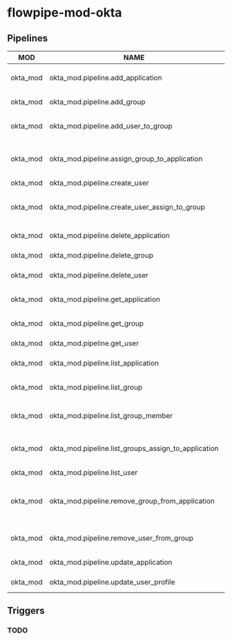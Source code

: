 # flowpipe-mod-okta

## Pipelines

| MOD         | NAME                                             | TITLE                                | DESCRIPTION                              | DOCUMENTATION       | TAGS |
|-------------|--------------------------------------------------|--------------------------------------|------------------------------------------|---------------------|------|
| okta_mod    | okta_mod.pipeline.add_application                | Create/Add Application                | Create or Add an application.             |                     |      |
| okta_mod    | okta_mod.pipeline.add_group                      | Create Group                          | Create a group.                           |                     |      |
| okta_mod    | okta_mod.pipeline.add_user_to_group              | User Addition to Group                | Add a user to a group.                    |                     |      |
| okta_mod    | okta_mod.pipeline.assign_group_to_application    | Group assignment to Application       | Assign a group to an application.          |                     |      |
| okta_mod    | okta_mod.pipeline.create_user                    | Create User                           | Create a user.                            |                     |      |
| okta_mod    | okta_mod.pipeline.create_user_assign_to_group    | User Creation and Group Assignment    | Create a user and assign them to a group.  |                     |      |
| okta_mod    | okta_mod.pipeline.delete_application             | Delete Application                    | Delete an application.                    |                     |      |
| okta_mod    | okta_mod.pipeline.delete_group                   | Delete Group                          | Delete a group by ID.                    |                     |      |
| okta_mod    | okta_mod.pipeline.delete_user                    | Delete User                           | Delete a user by ID.                     |                     |      |
| okta_mod    | okta_mod.pipeline.get_application                | Get Application                        | Get an application by ID.                 |                     |      |
| okta_mod    | okta_mod.pipeline.get_group                      | Get Group                              | Get a group by ID.                       |                     |      |
| okta_mod    | okta_mod.pipeline.get_user                       | Get User                               | Get a user by ID.                        |                     |      |
| okta_mod    | okta_mod.pipeline.list_application               | List Application                       | List applications.                        |                     |      |
| okta_mod    | okta_mod.pipeline.list_group                     | List Groups                            | List of groups for the Okta account.      |                     |      |
| okta_mod    | okta_mod.pipeline.list_group_member              | List Group Members                     | List members of a group by ID.            |                     |      |
| okta_mod    | okta_mod.pipeline.list_groups_assign_to_application| Application Group Assignments Listing| List groups assigned to an application by ID. |                     |      |
| okta_mod    | okta_mod.pipeline.list_user                      | List Users                             | List users.                               |                     |      |
| okta_mod    | okta_mod.pipeline.remove_group_from_application  | Group removal from Application         | Remove a group assignment from an application. |                     |      |
| okta_mod    | okta_mod.pipeline.remove_user_from_group         | User removal from Group                | Remove a user from a group.              |                     |      |
| okta_mod    | okta_mod.pipeline.update_application             | Update Application                     | Update an application.                    |                     |      |
| okta_mod    | okta_mod.pipeline.update_user_profile            | Update a user profile                  | Update a user profile by ID.             |                     |      |

## Triggers

### TODO